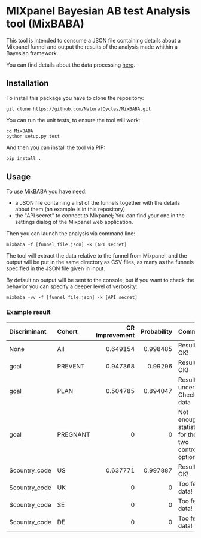 # MIXpanel Bayesian AB test Analysis tool (MixBABA)

This tool is intended to consume a JSON file containing details about a Mixpanel funnel and output the results of the analysis made whithin a Bayesian framework.

You can find details about the data processing [here](https://towardsdatascience.com/bayesian-a-b-testing-with-python-the-easy-guide-d638f89e0b8a).

## Installation
To install this package you have to clone the repository:

    git clone https://github.com/NaturalCycles/MixBABA.git
    
You can run the unit tests, to ensure the tool will work:

    cd MixBABA 
    python setup.py test

And then you can install the tool via PIP:
    
    pip install .

## Usage
To use MixBABA you have need:
* a JSON file containing a list of the funnels together with the details about them
 (an example is in this repository) 
* the "API secret" to connect to Mixpanel; You can find your one in the settings 
dialog of the Mixpanel web application.

Then you can launch the analysis via command line:

    mixbaba -f [funnel_file.json] -k [API secret]

The tool will extract the data relative to the funnel from Mixpanel, 
and the output will be put in the same directory as CSV files, 
as many as the funnels specified in the JSON file given in input.

By default no output will be sent to the console, but if you want
to check the behavior you can specify a deeper level of verbosity:

    mixbaba -vv -f [funnel_file.json] -k [API secret]

### Example result

| Discriminant   | Cohort   |   CR improvement |   Probability | Comment                                           |
|:---------------|:---------|-----------------:|--------------:|:--------------------------------------------------|
| None           | All      |         0.649154 |      0.998485 | Result is OK!                                     |
| goal           | PREVENT  |         0.947368 |      0.99296  | Result is OK!                                     |
| goal           | PLAN     |         0.504785 |      0.894047 | Result is uncertain! Check data                   |
| goal           | PREGNANT |         0        |      0        | Not enough statistic for the two control options! |
| $country_code  | US       |         0.637771 |      0.997887 | Result is OK!                                     |
| $country_code  | UK       |         0        |      0        | Too few data!                                     |
| $country_code  | SE       |         0        |      0        | Too few data!                                     |
| $country_code  | DE       |         0        |      0        | Too few data!                                     |
